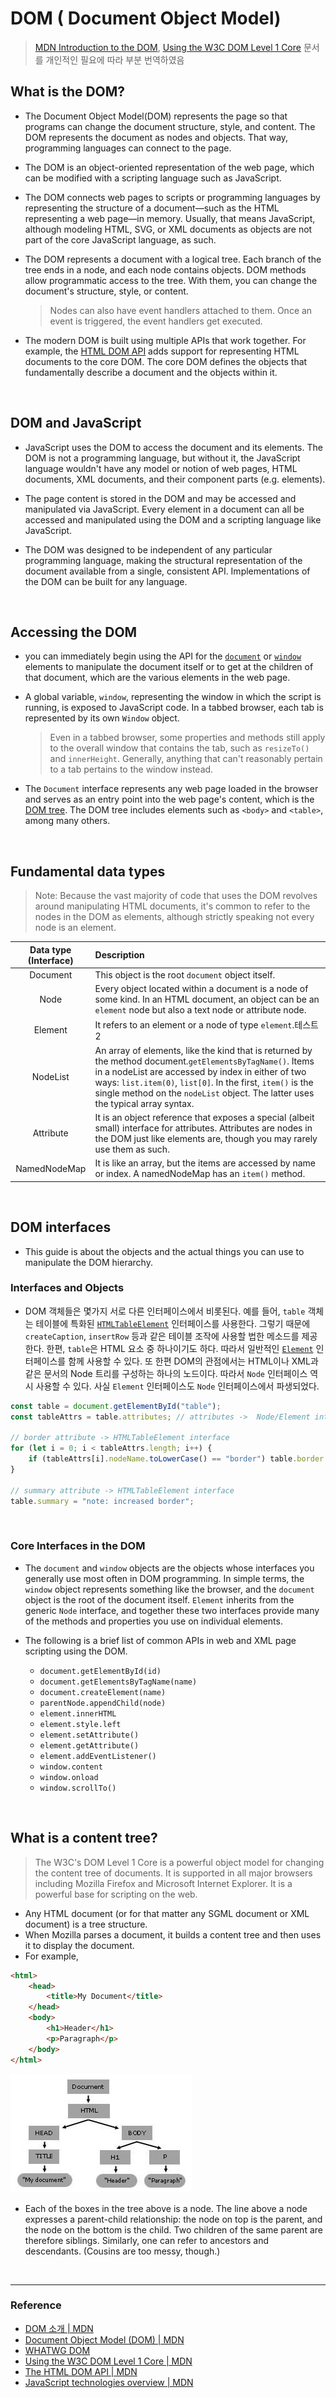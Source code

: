 # DOM ( Document Object Model)

> [MDN Introduction to the DOM](https://developer.mozilla.org/en-US/docs/Web/API/Document_Object_Model/Introduction), [Using the W3C DOM Level 1 Core](https://developer.mozilla.org/en-US/docs/Web/API/Document_object_model/Using_the_W3C_DOM_Level_1_Core) 문서를 개인적인 필요에 따라 부분 번역하였음

## What is the DOM?

- The Document Object Model(DOM) represents the page so that programs can change the document structure, style, and content. The DOM represents the document as nodes and objects. That way, programming languages can connect to the page.

- The DOM is an object-oriented representation of the web page, which can be modified with a scripting language such as JavaScript.

- The DOM connects web pages to scripts or programming languages by representing the structure of a document—such as the HTML representing a web page—in memory. Usually, that means JavaScript, although modeling HTML, SVG, or XML documents as objects are not part of the core JavaScript language, as such.

- The DOM represents a document with a logical tree. Each branch of the tree ends in a node, and each node contains objects. DOM methods allow programmatic access to the tree. With them, you can change the document's structure, style, or content.

  > Nodes can also have event handlers attached to them. Once an event is triggered, the event handlers get executed.

- The modern DOM is built using multiple APIs that work together. For example, the [HTML DOM API](https://developer.mozilla.org/en-US/docs/Web/API/HTML_DOM_API) adds support for representing HTML documents to the core DOM. The core DOM defines the objects that fundamentally describe a document and the objects within it.

<br>

## DOM and JavaScript

- JavaScript uses the DOM to access the document and its elements. The DOM is not a programming language, but without it, the JavaScript language wouldn't have any model or notion of web pages, HTML documents, XML documents, and their component parts (e.g. elements).

- The page content is stored in the DOM and may be accessed and manipulated via JavaScript. Every element in a document can all be accessed and manipulated using the DOM and a scripting language like JavaScript.

- The DOM was designed to be independent of any particular programming language, making the structural representation of the document available from a single, consistent API. Implementations of the DOM can be built for any language.

<br>

## Accessing the DOM

- you can immediately begin using the API for the [`document`](https://developer.mozilla.org/en-US/docs/Web/API/Document) or [`window`](https://developer.mozilla.org/en-US/docs/Web/API/Window) elements to manipulate the document itself or to get at the children of that document, which are the various elements in the web page.

- A global variable, `window`, representing the window in which the script is running, is exposed to JavaScript code. In a tabbed browser, each tab is represented by its own `Window` object.

  > Even in a tabbed browser, some properties and methods still apply to the overall window that contains the tab, such as `resizeTo()` and `innerHeight`. Generally, anything that can't reasonably pertain to a tab pertains to the window instead.

- The `Document` interface represents any web page loaded in the browser and serves as an entry point into the web page's content, which is the [DOM tree](https://developer.mozilla.org/en-US/docs/Web/API/Document_object_model/Using_the_W3C_DOM_Level_1_Core). The DOM tree includes elements such as `<body>` and `<table>`, among many others.

<br>

## Fundamental data types

> Note: Because the vast majority of code that uses the DOM revolves around manipulating HTML documents, it's common to refer to the nodes in the DOM as elements, although strictly speaking not every node is an element.

| Data type (Interface) | Description                                                                                                                                                                                                                                                                                                       |
| :-------------------: | :---------------------------------------------------------------------------------------------------------------------------------------------------------------------------------------------------------------------------------------------------------------------------------------------------------------- |
|       Document        | This object is the root `document` object itself.                                                                                                                                                                                                                                                                 |
|         Node          | Every object located within a document is a node of some kind. In an HTML document, an object can be an `element` node but also a text node or attribute node.                                                                                                                                                    |
|        Element        | It refers to an element or a node of type `element`.테스트2                                                                                                                                                                                                                                                       |
|       NodeList        | An array of elements, like the kind that is returned by the method document.`getElementsByTagName()`. Items in a nodeList are accessed by index in either of two ways: `list.item(0)`, `list[0]`. In the first, `item()` is the single method on the `nodeList` object. The latter uses the typical array syntax. |
|       Attribute       | It is an object reference that exposes a special (albeit small) interface for attributes. Attributes are nodes in the DOM just like elements are, though you may rarely use them as such.                                                                                                                         |
|     NamedNodeMap      | It is like an array, but the items are accessed by name or index. A namedNodeMap has an `item()` method.                                                                                                                                                                                                          |

<br>

## DOM interfaces

- This guide is about the objects and the actual things you can use to manipulate the DOM hierarchy.

### Interfaces and Objects

- DOM 객체들은 몇가지 서로 다른 인터페이스에서 비롯된다. 예를 들어, `table` 객체는 테이블에 특화된 [`HTMLTableElement`](https://developer.mozilla.org/en-US/docs/Web/API/HTMLTableElement) 인터페이스를 사용한다. 그렇기 때문에 `createCaption`, `insertRow` 등과 같은 테이블 조작에 사용할 법한 메소드를 제공한다. 한편, `table`은 HTML 요소 중 하나이기도 하다. 따라서 일반적인 [`Element`](https://developer.mozilla.org/en-US/docs/Web/API/Element) 인터페이스를 함께 사용할 수 있다. 또 한편 DOM의 관점에서는 HTML이나 XML과 같은 문서의 Node 트리를 구성하는 하나의 노드이다. 따라서 `Node` 인터페이스 역시 사용할 수 있다. 사실 `Element` 인터페이스도 `Node` 인터페이스에서 파생되었다.

```javascript
const table = document.getElementById("table");
const tableAttrs = table.attributes; // attributes ->  Node/Element interface

// border attribute -> HTMLTableElement interface
for (let i = 0; i < tableAttrs.length; i++) {
	if (tableAttrs[i].nodeName.toLowerCase() == "border") table.border = "1";
}

// summary attribute -> HTMLTableElement interface
table.summary = "note: increased border";
```

<br>

### Core Interfaces in the DOM

- The `document` and `window` objects are the objects whose interfaces you generally use most often in DOM programming. In simple terms, the `window` object represents something like the browser, and the `document` object is the root of the document itself. `Element` inherits from the generic `Node` interface, and together these two interfaces provide many of the methods and properties you use on individual elements.

- The following is a brief list of common APIs in web and XML page scripting using the DOM.

  - `document.getElementById(id)`
  - `document.getElementsByTagName(name)`
  - `document.createElement(name)`
  - `parentNode.appendChild(node)`
  - `element.innerHTML`
  - `element.style.left`
  - `element.setAttribute()`
  - `element.getAttribute()`
  - `element.addEventListener()`
  - `window.content`
  - `window.onload`
  - `window.scrollTo()`

<br>

## What is a content tree?

> The W3C's DOM Level 1 Core is a powerful object model for changing the content tree of documents. It is supported in all major browsers including Mozilla Firefox and Microsoft Internet Explorer. It is a powerful base for scripting on the web.

- Any HTML document (or for that matter any SGML document or XML document) is a tree structure.
- When Mozilla parses a document, it builds a content tree and then uses it to display the document.
- For example,

```html
<html>
	<head>
		<title>My Document</title>
	</head>
	<body>
		<h1>Header</h1>
		<p>Paragraph</p>
	</body>
</html>
```

![Content Tree](./../img/contentTree.jpg)

- Each of the boxes in the tree above is a node. The line above a node expresses a parent-child relationship: the node on top is the parent, and the node on the bottom is the child. Two children of the same parent are therefore siblings. Similarly, one can refer to ancestors and descendants. (Cousins are too messy, though.)

<br>

---

### Reference

- [DOM 소개 | MDN](https://developer.mozilla.org/ko/docs/Web/API/Document_Object_Model/%EC%86%8C%EA%B0%9C)
- [Document Object Model (DOM) | MDN](https://developer.mozilla.org/en-US/docs/Web/API/Document_Object_Model)
- [WHATWG DOM](https://dom.spec.whatwg.org/)
- [Using the W3C DOM Level 1 Core | MDN](https://developer.mozilla.org/en-US/docs/Web/API/Document_object_model/Using_the_W3C_DOM_Level_1_Core)
- [The HTML DOM API | MDN](https://developer.mozilla.org/en-US/docs/Web/API/HTML_DOM_API)
- [JavaScript technologies overview | MDN](https://developer.mozilla.org/en-US/docs/Web/JavaScript/JavaScript_technologies_overview)
